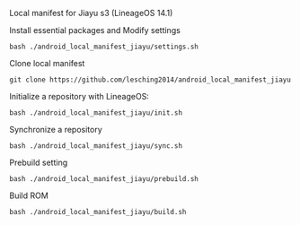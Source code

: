 Local manifest for Jiayu s3 (LineageOS 14.1) 

Install essential packages and Modify settings
```
bash ./android_local_manifest_jiayu/settings.sh
```

Clone local manifest
```
git clone https://github.com/lesching2014/android_local_manifest_jiayu
```

Initialize a repository with LineageOS:
```
bash ./android_local_manifest_jiayu/init.sh
```

Synchronize a repository
```
bash ./android_local_manifest_jiayu/sync.sh
```

Prebuild setting
```
bash ./android_local_manifest_jiayu/prebuild.sh
```

Build ROM
```
bash ./android_local_manifest_jiayu/build.sh
```
